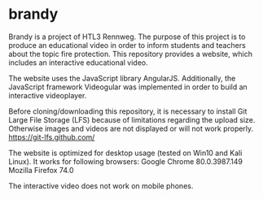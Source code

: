 # brandy

Brandy is a project of HTL3 Rennweg. The purpose of this project is to produce an educational video in order to inform students and teachers about the topic fire protection. This repository provides a website, which includes an interactive educational video. 

The website uses the JavaScript library AngularJS. Additionally, the JavaScript framework Videogular was implemented in order to build an interactive videoplayer. 


Before cloning/downloading this repository, it is necessary to install Git Large File Storage (LFS) because of limitations regarding the upload size. Otherwise images and videos are not displayed or will not work properly. 
https://git-lfs.github.com/

The website is optimized for desktop usage (tested on Win10 and Kali Linux). It works for following browsers:
Google Chrome 80.0.3987.149
Mozilla Firefox 74.0

The interactive video does not work on mobile phones.
